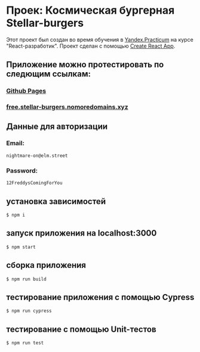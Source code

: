# Проек: Космическая бургерная Stellar-burgers

Этот проект был создан во время обучения в [Yandex.Practicum](https://practicum.yandex.ru) на курсе "React-разработик".
Проект сделан с помощью [Create React App](https://github.com/facebook/create-react-app).

## Приложение можно протестировать по следющим ссылкам:

### [Github Pages](https://rayfreedom88.github.io/react-burger/)
### [free.stellar-burgers.nomoredomains.xyz](https://free.stellar-burgers.nomoredomains.xyz/)

## Данные для авторизации
### Email:
    nightmare-on@elm.street

### Password:
    12FreddysComingForYou

## установка зависимостей
    $ npm i

## запуск приложения на localhost:3000
    $ npm start

## сборка приложения
    $ npm run build

## тестирование приложения с помощью Cypress
    $ npm run cypress

## тестирование с помощью Unit-тестов
    $ npm run test

